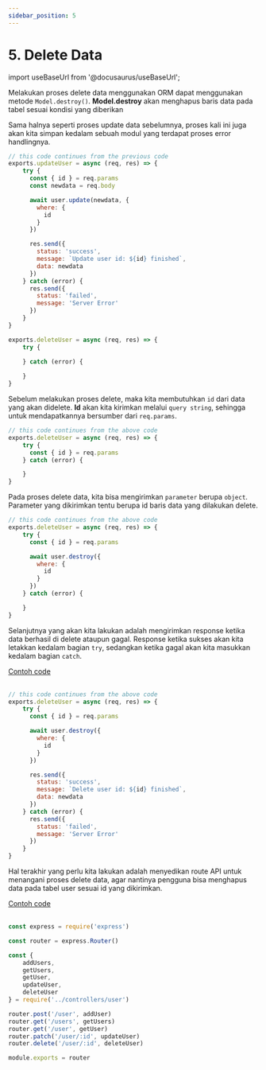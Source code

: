 ```yaml
---
sidebar_position: 5
---
```


# 5. Delete Data 

import useBaseUrl from '@docusaurus/useBaseUrl';

Melakukan proses delete data menggunakan ORM dapat menggunakan metode `Model.destroy()`. **Model.destroy** akan menghapus baris data pada tabel sesuai kondisi yang diberikan

Sama halnya seperti proses update data sebelumnya, proses kali ini juga akan kita simpan kedalam sebuah modul yang terdapat proses error handlingnya.

```js {26-33} title=user.js
// this code continues from the previous code
exports.updateUser = async (req, res) => {
    try {
      const { id } = req.params
      const newdata = req.body

      await user.update(newdata, {
        where: {
          id
        }
      })

      res.send({
        status: 'success',
        message: `Update user id: ${id} finished`,
        data: newdata
      })
    } catch (error) {
      res.send({
        status: 'failed',
        message: 'Server Error'
      })
    }
}

exports.deleteUser = async (req, res) => {
    try {
        
    } catch (error) {

    }
}
```

Sebelum melakukan proses delete, maka kita membutuhkan `id` dari data yang akan didelete. **Id** akan kita kirimkan melalui `query string`, sehingga untuk mendapatkannya bersumber dari `req.params`. 

```js {4} title=user.js
// this code continues from the above code
exports.deleteUser = async (req, res) => {
    try {
      const { id } = req.params
    } catch (error) {

    }
}
```

Pada proses delete data, kita bisa mengirimkan `parameter` berupa `object`. Parameter yang dikirimkan tentu berupa id baris data yang dilakukan delete.

```js {6-10} title=user.js
// this code continues from the above code
exports.deleteUser = async (req, res) => {
    try {
      const { id } = req.params

      await user.destroy({
        where: {
          id
        }
      })
    } catch (error) {

    }
}
```

Selanjutnya yang akan kita lakukan adalah mengirimkan response ketika data berhasil di delete ataupun gagal. Response ketika sukses akan kita letakkan kedalam bagian `try`, sedangkan ketika gagal akan kita masukkan kedalam bagian `catch`.

<a class="btn-example-code" href="https://github.com/demo-dumbways/ebook-code-results-stage-2-backend/tree/5-expressjs-fundamental/src">
Contoh code
</a>

<br />
<br />

```js {12-16,18-22} title=user.js
// this code continues from the above code
exports.deleteUser = async (req, res) => {
    try {
      const { id } = req.params

      await user.destroy({
        where: {
          id
        }
      })

      res.send({
        status: 'success',
        message: `Delete user id: ${id} finished`,
        data: newdata
      })
    } catch (error) {
      res.send({
        status: 'failed',
        message: 'Server Error'
      })
    }
}
```

Hal terakhir yang perlu kita lakukan adalah menyedikan route API untuk menangani proses delete data, agar nantinya pengguna bisa menghapus data pada tabel user sesuai id yang dikirimkan.

<a class="btn-example-code" href="https://github.com/demo-dumbways/ebook-code-results-stage-2-backend/tree/5-expressjs-fundamental/src">
Contoh code
</a>

<br />
<br />

```js {10,17} title=routes/index.js
const express = require('express')

const router = express.Router()

const {
    addUsers,
    getUsers,
    getUser,
    updateUser,
    deleteUser
} = require('../controllers/user')

router.post('/user', addUser)
router.get('/users', getUsers)
router.get('/user', getUser)
router.patch('/user/:id', updateUser)
router.delete('/user/:id', deleteUser)

module.exports = router
```
